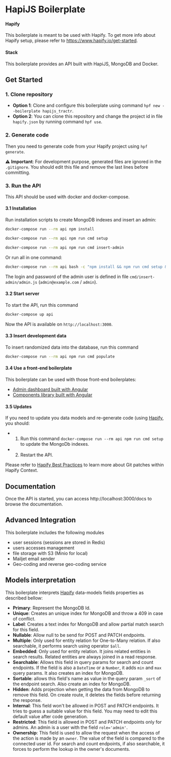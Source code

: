 # HapiJS Boilerplate

#### Hapify
This boilerplate is meant to be used with Hapify. To get more info about Hapify setup, please refer to https://www.hapify.io/get-started.

#### Stack

This boilerplate provides an API built with HapiJS, MongoDB and Docker.

## Get Started

### 1. Clone repository

- **Option 1**: Clone and configure this boilerplate using command `hpf new --boilerplate hapijs_tractr`.
- **Option 2**: You can clone this repository and change the project id in file `hapify.json` by running command `hpf use`.

### 2. Generate code

Then you need to generate code from your Hapify project using `hpf generate`.

⚠️ **Important**: For development purpose, generated files are ignored in the `.gitignore`. You should edit this file and remove the last lines before committing.

### 3. Run the API

This API should be used with docker and docker-compose.

#### 3.1 Installation

Run installation scripts to create MongoDB indexes and insert an admin:

```bash
docker-compose run --rm api npm install
```

```bash
docker-compose run --rm api npm run cmd setup
```

```bash
docker-compose run --rm api npm run cmd insert-admin
```

Or run all in one command:

```bash
docker-compose run --rm api bash -c "npm install && npm run cmd setup && npm run cmd insert-admin"
```

The login and password of the admin user is defined in file `cmd/insert-admin/admin.js` (`admin@example.com` / `admin`).

#### 3.2 Start server

To start the API, run this command

```bash
docker-compose up api
```

Now the API is available on `http://localhost:3000`.

#### 3.3 Insert development data

To insert randomized data into the database, run this command

```bash
docker-compose run --rm api npm run cmd populate
```

#### 3.4 Use a front-end boilerplate

This boilerplate can be used with those front-end boilerplates:

- [Admin dashboard built with Angular](https://github.com/Tractr/boilerplate-ngx-dashboard)
- [Components library built with Angular](https://github.com/Tractr/boilerplate-ngx-components)

#### 3.5 Updates

If you need to update you data models and re-generate code (using [Hapify](https://www.hapify.io/), you should:

- 1. Run this command `docker-compose run --rm api npm run cmd setup` to update the MongoDb indexes.
- 2. Restart the API.

Please refer to [Hapify Best Practices](https://www.hapify.io/documentation/best-practices) to learn more about Git patches within Hapify Context.


## Documentation

Once the API is started, you can access http://localhost:3000/docs to browse the documentation.


## Advanced Integration

This boilerplate includes the following modules

- user sessions (sessions are stored in Redis)
- users accesses management
- file storage with S3 (Minio for local)
- Mailjet email sender
- Geo-coding and reverse geo-coding service


## Models interpretation

This boilerplate interprets [Hapify](https://www.hapify.io/) data-models fields properties as described bellow:

- **Primary**: Represent the MongoDB Id.
- **Unique**: Creates an unique index for MongoDB and throw a 409 in case of conflict.
- **Label**: Creates a text index for MongoDB and allow partial match search for this field.
- **Nullable**: Allow null to be send for POST and PATCH endpoints.
- **Multiple**: Only used for entity relation for One-to-Many relation. If also searchable, it performs search using operator `$all`.
- **Embedded**: Only used for entity relation. It joins related entities in search results. Related entities are always joined in a read response.
- **Searchable**: Allows this field in query params for search and count endpoints. If the field is also a `DateTime` or a `Number`, it adds `min` and `max` query params. It also creates an index for MongoDB.
- **Sortable**: allows this field's name as value in the query param `_sort` of the endpoint search. Also create an index for MongoDB.
- **Hidden**: Adds projection when getting the data from MongoDB to remove this field. On create route, it deletes the fields before returning the response.
- **Internal**: This field won't be allowed in POST and PATCH endpoints. It tries to guess a suitable value for this field. You may need to edit this default value after code generation.
- **Restricted**: This field is allowed in POST and PATCH endpoints only for admins. An admin is a user with the field `role='admin'`.
- **Ownership**: This field is used to allow the request when the access of the action is made by an `owner`. The value of the field is compared to the connected user id. For search and count endpoints, if also searchable, it forces to perform the lookup in the owner's documents.
